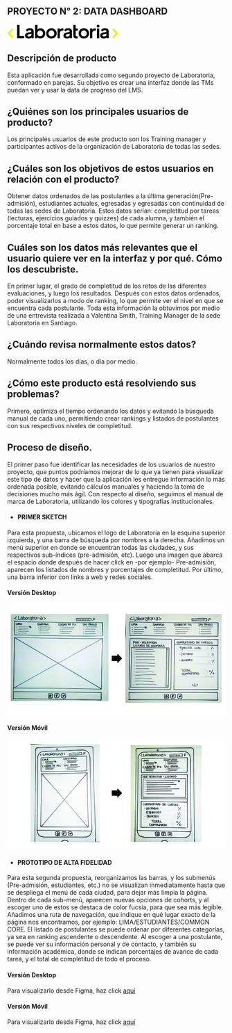 ## PROYECTO N° 2: DATA DASHBOARD

![alt text](https://raw.githubusercontent.com/CamiRamirez/scl-2018-05-bc-core-am-datadashboard/master/img/1527645394-27418802-257x33-Laboratoria-Logo-RGB%20(1).png)

## Descripción de producto
 
  Esta aplicación fue desarrollada como segundo proyecto de Laboratoria, conformado en parejas.
  Su objetivo es crear una interfaz donde las TMs puedan ver y usar la data de progreso del LMS. 
 
## ¿Quiénes son los principales usuarios de producto?

Los principales usuarios de este producto son los Training manager y participantes activos de la organización de Laboratoria de todas las sedes.
 
## ¿Cuáles son los objetivos de estos usuarios en relación con el producto?
 
Obtener datos ordenados de las postulantes a la última generación(Pre-admisión), estudiantes actuales, egresadas y egresadas con continuidad de todas las sedes de Laboratoria. Estos datos serían: completitud por tareas (lecturas, ejercicios guiados y quizzes) de cada alumna, y también el porcentaje total en base a estos datos, lo que permite generar un ranking.

## Cuáles son los datos más relevantes que el usuario quiere ver en la interfaz y por qué. Cómo los descubriste.

En primer lugar, el grado de completitud de los retos de las diferentes evaluaciones, y luego los resultados. Después con estos datos ordenados, poder visualizarlos a modo de ranking, lo que permite ver el nivel en que se encuentra cada postulante. Toda esta información la obtuvimos por medio de una entrevista realizada a Valentina Smith, Training Manager de la sede Laboratoria en Santiago.

## ¿Cuándo revisa normalmente estos datos?

Normalmente todos los días, o día por medio.

## ¿Cómo este producto está resolviendo sus problemas?

Primero, optimiza el tiempo ordenando los datos y evitando la búsqueda manual de cada uno, permitiendo crear rankings y listados de postulantes con sus respectivos niveles de completitud.

## Proceso de diseño.

El primer paso fue identificar las necesidades de los usuarios de nuestro proyecto, que puntos podríamos mejorar de lo que ya tienen para visualizar este tipo de datos y hacer que la aplicación les entregue información lo más ordenada posible, evitando cálculos manuales y haciendo la toma de decisiones mucho más ágil.
Con respecto al diseño, seguimos el manual de marca de Laboratoria, utilizando los colores y tipografías institucionales. 

* ####  PRIMER SKETCH

Para esta propuesta, ubicamos el logo de Laboratoria en la esquina superior izquierda, y una barra de búsqueda por nombres a la derecha.
Añadimos un menú superior en donde se encuentran todas las ciudades, y sus respectivos sub-índices (pre-admisión, etc).
Luego una imagen que abarca el espacio donde después de hacer click en -por ejemplo- Pre-admisión, aparecen los listados de nombres y porcentajes de completitud. Por último, una barra inferior con links a web y redes sociales.

#### Versión Desktop 
![alt text](https://raw.githubusercontent.com/CamiRamirez/scl-2018-05-bc-core-am-datadashboard/master/img/version-desktop.jpg)

#### Versión Móvil

![alt text](https://raw.githubusercontent.com/CamiRamirez/scl-2018-05-bc-core-am-datadashboard/master/img/version-mobile.jpg)

+ #### PROTOTIPO DE ALTA FIDELIDAD

Para esta segunda propuesta, reorganizamos las barras, y los submenús (Pre-admisión, estudiantes, etc.) no se visualizan inmediatamente hasta que se despliega el menú de cada ciudad, para dejar más limpia la página.
Dentro de cada sub-menú, aparecen nuevas opciones de cohorts, y al escoger uno de estos se destaca de color fucsia, para que sea más legible. 
Añadimos una ruta de navegación, que indique en qué lugar exacto de la página nos encontramos, por ejemplo: LIMA/ESTUDIANTES/COMMON CORE. 
El listado de postulantes se puede ordenar por diferentes categorías, ya sea en ranking ascendente o descendente.
Al escoger a una postulante, se puede ver su información personal y de contacto, y también su información académica, donde se indican porcentajes de avance de cada tarea, y el total de completitud de todo el proceso.

#### Versión Desktop

Para visualizarlo desde Figma, haz click [aquí](https://www.figma.com/file/JGYFiTRzL9a483petD90X3e7/Untitled) 

#### Versión Móvil

Para visualizarlo desde Figma, haz click [aquí](https://www.figma.com/file/b0w9pHqGBusBIPh9edERKlpw/Untitled) 






